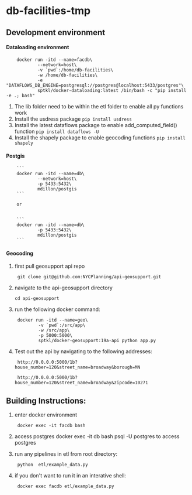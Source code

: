 # db-facilities-tmp

## Development environment
#### __Dataloading environment__
        
        docker run -itd --name=facdb\
                --network=host\
                -v `pwd`:/home/db-facilities\
                -w /home/db-facilities\
                -e "DATAFLOWS_DB_ENGINE=postgresql://postgres@localhost:5433/postgres"\
                sptkl/docker-dataloading:latest /bin/bash -c "pip install -e .; bash"
                
1. The lib folder need to be within the etl folder to enable all py functions work
2. Install the usdress package
        ```
        pip install usdress
        ```
3. Install the latest dataflows package to enable add_computed_field() function
        ```
        pip install dataflows -U
        ```
4. Install the shapely package to enable geocoding functions
        ```
        pip install shapely
        ```
        
#### __Postgis__


        ```
        docker run -itd --name=db\
                --network=host\
                -p 5433:5432\
                mdillon/postgis 
        ```
        
        or
        
        
        ```
        docker run -itd --name=db\
                -p 5433:5432\
                mdillon/postgis 
        ```

#### __Geocoding__

1. first pull geosupport api repo 

        git clone git@github.com:NYCPlanning/api-geosupport.git

2.  navigate to the api-geosupport directory

        cd api-geosupport

3. run the following docker command:

        
        docker run -itd --name=geo\
                -v `pwd`:/src/app\
                -w /src/app\
                -p 5000:5000\
                sptkl/docker-geosupport:19a-api python app.py
        
4. Test out the api by navigating to the following addresses: 

        http://0.0.0.0:5000/1b?house_number=120&street_name=broadway&borough=MN
        
        http://0.0.0.0:5000/1b?house_number=120&street_name=broadway&zipcode=10271

## Building Instructions: 
1. enter docker environment

        docker exec -it facdb bash
        
        
2. access postgres 
        docker exec -it db bash
        psql -U postgres to access postgres

3. run any pipelines in etl from root directory: 

        python  etl/example_data.py

4. if you don't want to run it in an interative shell: 

        docker exec facdb etl/example_data.py
